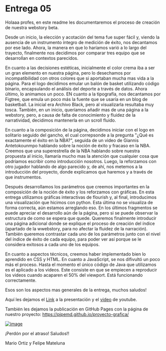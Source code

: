 # Entrega 05

Holaaa profes, en este readme les documentaremos el proceso de creación de nuestra webstory beta. 

Desde un inicio, la elección y acotación del tema fue super fácil y, viendo la ausencia de un instrumento íntegro de medición de éxito, nos decantamos por ese lado. Ahora, la manera en que lo haríamos varió a lo largo del trayecto, finalmente nos decidimos por comparar tres equipo que se desarrollan en contextos parecidos.

En cuanto a las decisiones estéticas, inicialmente el color crema iba a ser un gran elemento en nuestra página, pero lo desechamos por incompatibilidad con otros colores que si aportaban mucha mas vida a la página. Para el logo decidimos emular un balón de basket utilizando código binario, encapsulando el análisis del deporte a través de datos. Ahora último, lo animamos un poco. EN cuanto a la tipografía, nos decantamos por Figtree, que emula un poco más la fuente que se usaría en un blog de basketball. La inicial era Archivo Black, pero al visualizarla resultaba muy tosca. También, en un inicio, queríamos añadir mas de una página a la webstory, pero, a causa de falta de conocimiento y fluidez de la narratividad, decidimos mantenerla en un scroll fluido.

En cuanto a la composición de la página, decidimos iniciar con el logo en solitario seguido del gancho, el cual correpsonde a la pregunta "¿Qué es exactamente el éxito en la NBA?", seguida de un video de Giannis Antetokounmpo hablando sobre la noción de éxito y fracaso en la NBA. Creemos que una superestrella de la NBA hablando sobre nuestra propuesta al inicio, llamaría mucho mas la atención que cualquier cosa que podríamos escribir como introducción nosotros. Luego, la reforzamos con otro jugador hablando de algo parecido y, de ahí, nos metemos a la introducción del proyecto, donde explicamos que haremos y a través de que instrumentos. 

Después desarrollamos los parámetros que creemos importantes en la composición de la noción de éxito y los reforzamos con gráficas. En esta entrega utilizamos gráficas interactivas de flourish y, al final, introducimos una visualización que hicimos con python. Esta última no se visualiza de forma correcta, aún estamos arreglando eso. En los últimos fragmentos se puede apreciar el desarrollo aún de la página, pero si se puede observar la estructura de como se espera que quede. Queremos finalmente introducir una página adicional donde se explique el proceso de creación del índice (apartado de la wwebstory, para no afectar la fluidez de la narración). También queremos contrastar cada uno de los parámetros junto con el nivel del índice de éxito de cada equipo, para poder ver así porque se le considera exitosos a cada uno de los equipos.

En cuanto a aspectos técnicos, creemos haber implementado bien lo aprendido en CSS y HTML. En cuanto a JavaScript, se nos difivultó un poco más el proceso. Hasta el momento el único código de Java que utilizamos es el aplicado a los videos. Este consiste en que se empiecen a reproducir los videos cuando acaparen el 50% del viewport. Está funcionando correctamente.

Esos son los aspectos mas generales de la entrega, muchos saludos!

Aquí les dejamos el [Link](https://www.canva.com/design/DAGEyXHwVAk/6p3CuT9vagFzgigPURYxFw/edit) a la presentación y el [video](https://youtu.be/78a6zbjzQY8) de youtube.

También les dejamos la publicación en GitHub Pages con la página de nuestro proyecto: https://pipemd.github.io/proyecto-grafica/


[![image](https://github.com/PipeMD/proyecto-grafica/assets/162638279/aa445e5e-7cf3-4cd8-b56b-d5a606d42f04)](https://gyazo.com/cbf0eb9cdba3538a3ae56e9e58e3bf6d)

¡Perdón por el atraso!
Saludos!!

Mario Ortiz y Felipe Mateluna
